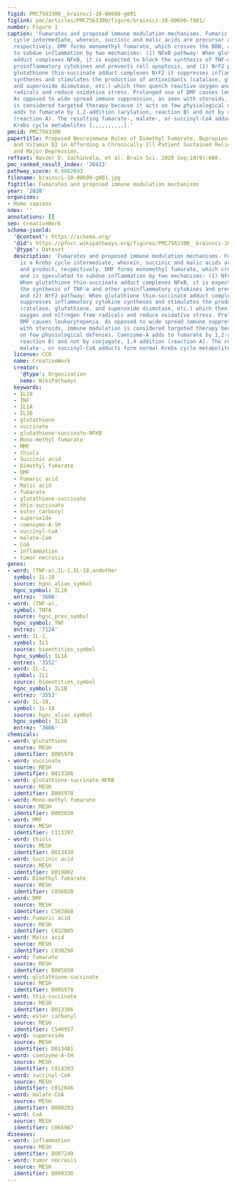 ```yaml
---
figid: PMC7563300__brainsci-10-00600-g001
figlink: pmc/articles/PMC7563300/figure/brainsci-10-00600-f001/
number: Figure 1
caption: 'Fumarates and proposed immune modulation mechanisms. Fumaric acid is a Krebs
  cycle intermediate, wherein, succinic and malic acids are precursor and product,
  respectively. DMF forms monomethyl fumarate, which crosses the BBB, and is speculated
  to subdue inflammation by two mechanisms: (1) NFκB pathway: When glutathione thio-succinate
  adduct complexes NFκB, it is expected to block the synthesis of TNF-α and other
  proinflammatory cytokines and prevents cell apoptosis, and (2) NrF2 pathway: When
  glutathione thio-succinate adduct complexes NrF2 it suppresses inflammatory cytokine
  syntheses and stimulates the production of antioxidants (catalase, glutathione,
  and superoxide dismutase, etc.) which then quench reactive oxygen and nitrogen free
  radicals and reduce oxidative stress. Prolonged use of DMF causes leukocytopenia.
  As opposed to wide spread immune suppression, as seen with steroids, immune modulation
  is considered targeted therapy because it acts on few physiological defenses. Coenzyme-A
  adds to fumarate by 1,2-addition (acylation, reaction B) and not by conjugate, 1,4-addition
  (reaction A). The resulting fumarate-, malate-, or succinyl-CoA adducts form normal
  Krebs cycle metabolites [,,,,,,,,,,].'
pmcid: PMC7563300
papertitle: Proposed Neuroimmune Roles of Dimethyl Fumarate, Bupropion, S-Adenosylmethionine,
  and Vitamin D3 in Affording a Chronically Ill Patient Sustained Relief from Inflammation
  and Major Depression.
reftext: Navzer D. Sachinvala, et al. Brain Sci. 2020 Sep;10(9):600.
pmc_ranked_result_index: '26413'
pathway_score: 0.8082693
filename: brainsci-10-00600-g001.jpg
figtitle: Fumarates and proposed immune modulation mechanisms
year: '2020'
organisms:
- Homo sapiens
ndex: ''
annotations: []
seo: CreativeWork
schema-jsonld:
  '@context': https://schema.org/
  '@id': https://pfocr.wikipathways.org/figures/PMC7563300__brainsci-10-00600-g001.html
  '@type': Dataset
  description: 'Fumarates and proposed immune modulation mechanisms. Fumaric acid
    is a Krebs cycle intermediate, wherein, succinic and malic acids are precursor
    and product, respectively. DMF forms monomethyl fumarate, which crosses the BBB,
    and is speculated to subdue inflammation by two mechanisms: (1) NFκB pathway:
    When glutathione thio-succinate adduct complexes NFκB, it is expected to block
    the synthesis of TNF-α and other proinflammatory cytokines and prevents cell apoptosis,
    and (2) NrF2 pathway: When glutathione thio-succinate adduct complexes NrF2 it
    suppresses inflammatory cytokine syntheses and stimulates the production of antioxidants
    (catalase, glutathione, and superoxide dismutase, etc.) which then quench reactive
    oxygen and nitrogen free radicals and reduce oxidative stress. Prolonged use of
    DMF causes leukocytopenia. As opposed to wide spread immune suppression, as seen
    with steroids, immune modulation is considered targeted therapy because it acts
    on few physiological defenses. Coenzyme-A adds to fumarate by 1,2-addition (acylation,
    reaction B) and not by conjugate, 1,4-addition (reaction A). The resulting fumarate-,
    malate-, or succinyl-CoA adducts form normal Krebs cycle metabolites [,,,,,,,,,,].'
  license: CC0
  name: CreativeWork
  creator:
    '@type': Organization
    name: WikiPathways
  keywords:
  - IL18
  - TNF
  - IL1A
  - IL1B
  - glutathione
  - succinate
  - glutathione-succinate-NFKB
  - Mono-methyl fumarate
  - MMF
  - thiols
  - Succinic acid
  - Dimethyl fumarate
  - DMF
  - Fumaric acid
  - Malic acid
  - fumarate
  - glutathione-succinate
  - thio-succinate
  - ester carbonyl
  - superoxide
  - coenzyme-A-SH
  - succinyl-CoA
  - malate-CoA
  - CoA
  - inflammation
  - tumor necrosis
genes:
- word: (TNF-a),IL-1,IL-18,andother
  symbol: IL-18
  source: hgnc_alias_symbol
  hgnc_symbol: IL18
  entrez: '3606'
- word: (TNF-a),
  symbol: TNFA
  source: hgnc_prev_symbol
  hgnc_symbol: TNF
  entrez: '7124'
- word: IL-1,
  symbol: IL1
  source: bioentities_symbol
  hgnc_symbol: IL1A
  entrez: '3552'
- word: IL-1,
  symbol: IL1
  source: bioentities_symbol
  hgnc_symbol: IL1B
  entrez: '3553'
- word: IL-18,
  symbol: IL-18
  source: hgnc_alias_symbol
  hgnc_symbol: IL18
  entrez: '3606'
chemicals:
- word: glutathione
  source: MESH
  identifier: D005978
- word: succinate
  source: MESH
  identifier: D013386
- word: glutathione-succinate-NFKB
  source: MESH
  identifier: D005978
- word: Mono-methyl fumarate
  source: MESH
  identifier: D005650
- word: MMF
  source: MESH
  identifier: C113397
- word: thiols
  source: MESH
  identifier: D013438
- word: Succinic acid
  source: MESH
  identifier: D019802
- word: Dimethyl fumarate
  source: MESH
  identifier: C056020
- word: DMF
  source: MESH
  identifier: C503868
- word: Fumaric acid
  source: MESH
  identifier: C032005
- word: Malic acid
  source: MESH
  identifier: C030298
- word: fumarate
  source: MESH
  identifier: D005650
- word: glutathione-succinate
  source: MESH
  identifier: D005978
- word: thio-succinate
  source: MESH
  identifier: D013386
- word: ester carbonyl
  source: MESH
  identifier: C548957
- word: superoxide
  source: MESH
  identifier: D013481
- word: coenzyme-A-SH
  source: MESH
  identifier: C014393
- word: succinyl-CoA
  source: MESH
  identifier: C012046
- word: malate-CoA
  source: MESH
  identifier: D008293
- word: CoA
  source: MESH
  identifier: C065987
diseases:
- word: inflammation
  source: MESH
  identifier: D007249
- word: tumor necrosis
  source: MESH
  identifier: D009336
---
```

